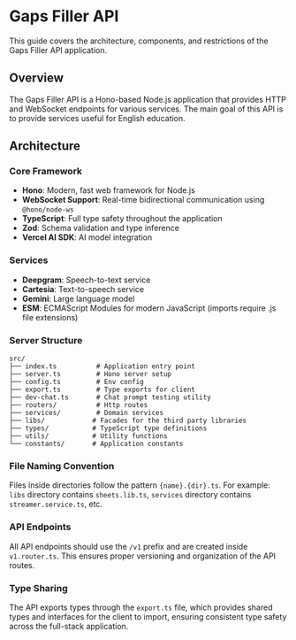 # Gaps Filler API

This guide covers the architecture, components, and restrictions of the Gaps Filler API application.

## Overview

The Gaps Filler API is a Hono-based Node.js application that provides HTTP and WebSocket endpoints for various services. The main goal of this API is to provide services useful for English education.

## Architecture

### Core Framework

- **Hono**: Modern, fast web framework for Node.js
- **WebSocket Support**: Real-time bidirectional communication using `@hono/node-ws`
- **TypeScript**: Full type safety throughout the application
- **Zod**: Schema validation and type inference
- **Vercel AI SDK**: AI model integration

### Services

- **Deepgram**: Speech-to-text service
- **Cartesia**: Text-to-speech service
- **Gemini**: Large language model
- **ESM**: ECMAScript Modules for modern JavaScript (imports require .js file extensions)

### Server Structure

```
src/
├── index.ts          # Application entry point
├── server.ts         # Hono server setup
├── config.ts         # Env config
├── export.ts         # Type exports for client
├── dev-chat.ts       # Chat prompt testing utility
├── routers/          # Http routes
├── services/         # Domain services
├── libs/            # Facades for the third party libraries
├── types/           # TypeScript type definitions
├── utils/           # Utility functions
└── constants/       # Application constants
```

### File Naming Convention

Files inside directories follow the pattern `{name}.{dir}.ts`. For example: `libs` directory contains `sheets.lib.ts`, `services` directory contains `streamer.service.ts`, etc.

### API Endpoints

All API endpoints should use the `/v1` prefix and are created inside `v1.router.ts`. This ensures proper versioning and organization of the API routes.

### Type Sharing

The API exports types through the `export.ts` file, which provides shared types and interfaces for the client to import, ensuring consistent type safety across the full-stack application.

